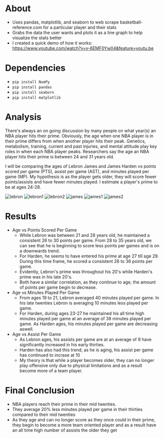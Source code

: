 #  About

- Uses pandas, matplotlib, and seaborn to web scrape basketball-reference.com for a particular player and their stats
- Grabs the data the user wants and plots it as a line graph to help visualize the stats better
- I created a quick demo of how it works: https://www.youtube.com/watch?v=v-6EMF0Yw04&feature=youtu.be

# Dependencies
- ```pip install NumPy``` 
- ```pip install pandas```
- ```pip install seaborn```
- ```pip install matplotlib```

# Analysis
There's always an on going discussion by many people on what year(s) an NBA player hits their prime. 
Obviously, the age when one NBA player is in their prime differs from when another player hits their peak. Genetics, metabolism, training, current and past injuries, and mental attitude play key roles in when each NBA player peaks. Researchers say the age an NBA player hits their prime is between 24 and 31 years old.
<p>
I will be comparing the ages of Lebron James and James Harden vs points scored per game (PTS), assist per game (AST), and minutes played per game (MP). My hypothesis is as the player gets older, they will score fewer points/assists and have fewer minutes played. I estimate a player's prime to be at ages 24-28.
<p>
<p>
<p>

![lebron](https://user-images.githubusercontent.com/71676841/130867367-28ba024b-eedb-41ab-b974-87851388c25f.png)
![lebron1](https://user-images.githubusercontent.com/71676841/130867368-cb0982f7-6b97-4336-8bec-c9ef35543638.png)
![lebron2](https://user-images.githubusercontent.com/71676841/130867369-50fc6067-d921-4c66-be62-2f4847cd854b.png)
![james](https://user-images.githubusercontent.com/71676841/130867370-9f5a20fb-bdf2-4050-8855-f3b00f15c26a.png)
![james1](https://user-images.githubusercontent.com/71676841/130867373-560d813a-a809-4390-b548-78a08368605b.png)
![james2](https://user-images.githubusercontent.com/71676841/130867374-b1c9d6bf-bd89-4f6f-a832-d15c77c69aa7.png)

# Results

  - Age vs Points Scored Per Game
    - While Lebron was between 21 and 28 years old, he maintained a consistent 26 to 30 points per game. From 28 to 35 years old, we can see that he is beginning to score less points per games and is on a downwards trend. 
    - For Harden, he seems to have entered his prime at age 27 till age 29. During this time frame, he scored a consistent 28 to 36 points per game.
    - Evidently, Lebron's prime was throughout his 20's while Harden's prime was in his late 20's.
    - Both have a similar correlation, as they continue to age, the amount of points per game begin to decrease.
  - Age vs Minutes Played Per Game
    - From ages 19 to 21, Lebron averaged 40 minutes played per game. In his late twenties Lebron is averaging 10 minutes less played per game.
    - For Harden, during ages 23-27 he maintained his all time high minutes played per game at an average of 38 minutes played per game. As Harden ages, his minutes played per game are decreasing aswell.
  - Age vs Assist Per Game
    - As Lebron ages, his assists per game are at an average of 9 have significantly increased in his early thirties.
    - Harden has also had this trend, as he is aging, his assist per game has continued to incrase at 10
    - My theory is that while a player becomes older, they can no longer play offensive only due to physical limitations and as a result become more of a team player.
 # Final Conclusion
  - NBA players reach their prime in their mid twenties.
  - They average 20% less minutes played per game in their thirties compared to their mid twenties
  - As they age and can no longer score as they once could in their prime, they begin to become a more team oriented player and as a result have an all time high number of assists the older they get
  
 
  

